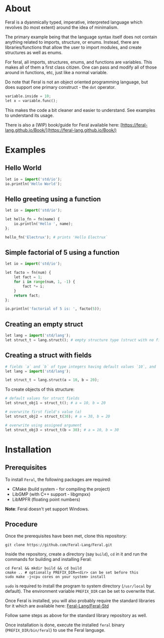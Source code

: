 # About

Feral is a dyanmically typed, imperative, interpreted language which revolves (to most extent) around the idea of minimalism.

The primary example being that the language syntax itself does not contain anything related to imports, structure, or enums.
Instead, there are libraries/functions that allow the user to import modules, and create structures as well as enums.

For feral, all imports, structures, enums, and functions are variables. This makes all of them a first class citizen.
One can pass and modify all of those around in functions, etc, just like a normal variable.

Do note that Feral is not an object oriented programming language, but does support one primary construct - the `dot` operator.
```py
variable.inside = 10;
let x = variable.func();
```
This makes the code a bit cleaner and easier to understand. See examples to understand its usage.

There is also a (WIP) book/guide for Feral available here: [https://feral-lang.github.io/Book/](https://feral-lang.github.io/Book/)

# Examples

## Hello World

```py
let io = import('std/io');
io.println('Hello World');
```

## Hello greeting using a function

```py
let io = import('std/io');

let hello_fn = fn(name) {
	io.println('Hello ', name);
};

hello_fn('Electrux'); # prints 'Hello Electrux`
```

## Simple factorial of 5 using a function
```py
let io = import('std/io');

let facto = fn(num) {
	let fact = 1;
	for i in range(num, 1, -1) {
		fact *= i;
	}
	return fact;
};

io.println('factorial of 5 is: ', facto(5));
```

## Creating an empty struct
```py
let lang = import('std/lang');
let struct_t = lang.struct(); # empty structure type (struct with no fields)
```

## Creating a struct with fields
```py
# fields `a` and `b` of type integers having default values `10`, and `20` respectively
let lang = import('std/lang');

let struct_t = lang.struct(a = 10, b = 20);
```
To create objects of this structure:
```py
# default values for struct fields
let struct_obj1 = struct_t(); # a = 10, b = 20

# overwrite first field's value (a)
let struct_obj2 = struct_t(30); # a = 30, b = 20

# overwrite using assigned argument
let struct_obj3 = struct_t(b = 30); # a = 10, b = 30
```

# Installation

## Prerequisites

To install `Feral`, the following packages are required:
* CMake (build system - for compiling the project)
* LibGMP (with C++ support - libgmpxx)
* LibMPFR (floating point numbers)

**Note**: Feral doesn't yet support Windows.

## Procedure

Once the prerequisites have been met, clone this repository:
```
git clone https://github.com/Feral-Lang/Feral.git
```

Inside the repository, create a directory (say `build`), `cd` in it and run the commands for building and installing Feral:
```
cd Feral && mkdir build && cd build
cmake .. # optionally PREFIX_DIR=<dir> can be set before this
sudo make -j<cpu cores on your system> install
```

`sudo` is required to install the program to system directory (`/usr/local` by default). The environment variable `PREFIX_DIR` can be set to overwrite that.

Once Feral is installed, you will also probably require the standard libraries for it which are available here:
[Feral-Lang/Feral-Std](https://github.com/Feral-Lang/Feral-Std)

Follow same steps as above for the standard library repository as well.

Once installation is done, execute the installed `feral` binary (`PREFIX_DIR/bin/feral`) to use the Feral language.